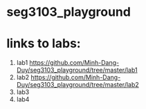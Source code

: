 # seg3103_playground

# links to labs:

1. lab1 https://github.com/Minh-Dang-Duy/seg3103_playground/tree/master/lab1
2. lab2 https://github.com/Minh-Dang-Duy/seg3103_playground/tree/master/lab2
3. lab3
4. lab4







